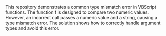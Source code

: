 This repository demonstrates a common type mismatch error in VBScript functions. The function f is designed to compare two numeric values. However, an incorrect call passes a numeric value and a string, causing a type mismatch error. The solution shows how to correctly handle argument types and avoid this error.